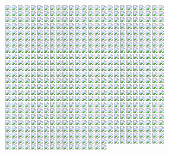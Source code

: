 <img src='./Picture-Directory/pm2Lozd.jpg'>
<img src='./Picture-Directory/31 - yOXR9Sc.jpg'>
<img src='./Picture-Directory/CraP2lB.jpg'>
<img src='./Picture-Directory/jb-casacop-hunt-them-down-post.jpg'>
<img src='./Picture-Directory/06 - y3x5ATp.png'>
<img src='./Picture-Directory/40 - oPEgWCc.jpg'>
<img src='./Picture-Directory/tumblr_o6fhhzpEuR1s8vxpyo1_1280.jpg'>
<img src='./Picture-Directory/57 - t7gC1bh.jpg'>
<img src='./Picture-Directory/37 - hvHtMdL.jpg'>
<img src='./Picture-Directory/13640755_10153675750452452_3879939042306576891_o.jpg'>
<img src='./Picture-Directory/the_silverfox_and_the_sexy_beast_by_blazbaros-damnczv.png'>
<img src='./Picture-Directory/23 - U4U1AbT.jpg'>
<img src='./Picture-Directory/tomasz-jedruszek-jedi.jpg'>
<img src='./Picture-Directory/darth_vader___speeder_bike_attack_by_rhymesyndicate-d4jcxe7.jpg'>
<img src='./Picture-Directory/maul_wip_by_uncannyknack-d9xrjkz.jpg'>
<img src='./Picture-Directory/43 - EXqhKGT.jpg'>
<img src='./Picture-Directory/fan-gao-11046-1-21d3842216ec749f60c9f77153b65089-fgao1.jpg'>
<img src='./Picture-Directory/lady_jedi__rey_by_fouetfou-d9v8qsy.png'>
<img src='./Picture-Directory/r6vJKzI.jpg'>
<img src='./Picture-Directory/niGLiYn.jpg'>
<img src='./Picture-Directory/dylan-kowalski-starwarsbattle1080web.jpg'>
<img src='./Picture-Directory/eBrkcX5.jpg'>
<img src='./Picture-Directory/michael-nozinich-untitled-artwork-2.jpg'>
<img src='./Picture-Directory/clinton-felker-msff-giveaway-dj-c-felker-24x14-copy.jpg'>
<img src='./Picture-Directory/17932001_135854803619403_5457363421152411648_n.jpg'>
<img src='./Picture-Directory/rey_by_nikitalaneev-da494jg.jpg'>
<img src='./Picture-Directory/73 - I36rrfr.jpg'>
<img src='./Picture-Directory/7p9igMc.jpg'>
<img src='./Picture-Directory/rita-ramirez-pulido-rey-y-bb8-260.jpg'>
<img src='./Picture-Directory/shane-molina-4k-stormtrooper-printoff.jpg'>
<img src='./Picture-Directory/ameen-naksewee-ilm01.jpg'>
<img src='./Picture-Directory/41 - mFvGh0O.png'>
<img src='./Picture-Directory/nihat-gokcen-anakin.jpg'>
<img src='./Picture-Directory/jarreau-wimberly-swc30-13815-forcefocus-jarreauwimberly-revis.jpg'>
<img src='./Picture-Directory/07 - wdIlgiT.jpg'>
<img src='./Picture-Directory/yagadc1t4qnx.jpg'>
<img src='./Picture-Directory/PTZHdoq.jpg'>
<img src='./Picture-Directory/christian-waggoner-2016-05-14-20-27-52.jpg'>
<img src='./Picture-Directory/saby-menyhei-drtulp-final-8bit-v001.jpg'>
<img src='./Picture-Directory/RzSQPS6.jpg'>
<img src='./Picture-Directory/63 - EVm47Hz.jpg'>
<img src='./Picture-Directory/tumblr_o0se10xPRh1u4lxsro2_1280.jpg'>
<img src='./Picture-Directory/22 - LGIdNZq.jpg'>
<img src='./Picture-Directory/stjWRNh.jpg'>
<img src='./Picture-Directory/zaojidk0649y.png'>
<img src='./Picture-Directory/4 - A New Hope.jpg'>
<img src='./Picture-Directory/56 - XGDPZCa.jpg'>
<img src='./Picture-Directory/14 - k8kRTdE.jpg'>
<img src='./Picture-Directory/62 - XZh3SUC.jpg'>
<img src='./Picture-Directory/carmen-cornet-gri.jpg'>
<img src='./Picture-Directory/guillem-h-pongiluppi-guillemhp-darth-maul-rebels.jpg'>
<img src='./Picture-Directory/10 - 6fKpkXB.jpg'>
<img src='./Picture-Directory/71 - YSEi38m.jpg'>
<img src='./Picture-Directory/cda20e449b0f3fd63035d1ee35a2b4cb-d9tff62.jpg'>
<img src='./Picture-Directory/04 - gNLvKfg.jpg'>
<img src='./Picture-Directory/piper-thibodeau-dp1106-s.jpg'>
<img src='./Picture-Directory/the_force_awakens_by_cylonka-d9lfomf.jpg'>
<img src='./Picture-Directory/05 - 4uqCBu9.jpg'>
<img src='./Picture-Directory/74 - pfNBa6m.jpg'>
<img src='./Picture-Directory/E640QvVvEpsztxacCzAvaQakwcitnpral4Kqkkfg2jc.jpg'>
<img src='./Picture-Directory/timur-dairbayev-starwars.jpg'>
<img src='./Picture-Directory/32 - 3rEyp81.jpg'>
<img src='./Picture-Directory/xCB47F0.jpg'>
<img src='./Picture-Directory/03 - cWinFdO.jpg'>
<img src='./Picture-Directory/captain_rex_by_robert_shane-d879q6l (1).jpg'>
<img src='./Picture-Directory/ce29c37a2cf8f54c483e352c5996014f.jpg'>
<img src='./Picture-Directory/03 - sFnCpS1.jpg'>
<img src='./Picture-Directory/han_solo_by_giddygriffin-d8heojx.jpg'>
<img src='./Picture-Directory/cristi-balanescu-cristib-nexusofpower.jpg'>
<img src='./Picture-Directory/rey___ep_viii_concept_by_hidrico-d9w14zu.jpg'>
<img src='./Picture-Directory/marc-cousin-starwarsfinal02.jpg'>
<img src='./Picture-Directory/52 - 4P53bug.jpg'>
<img src='./Picture-Directory/55 - duBEalK.jpg'>
<img src='./Picture-Directory/APACpr7.png'>
<img src='./Picture-Directory/-rey-s.jpg'>
<img src='./Picture-Directory/dia_noga_by_devburmak-d6sgmnf.jpg'>
<img src='./Picture-Directory/LjJeHqE.jpg'>
<img src='./Picture-Directory/0gmvru16v0jx.jpg'>
<img src='./Picture-Directory/a022wjyunbhy.jpg'>
<img src='./Picture-Directory/shane-molina-tank-trooper-final.jpg'>
<img src='./Picture-Directory/vader_by_f1x_2-d8xkf8h.jpg'>
<img src='./Picture-Directory/1l3jw2q9mdjx.jpg'>
<img src='./Picture-Directory/49 - h4kJlT2.jpg'>
<img src='./Picture-Directory/70 - MfaHUiO.jpg'>
<img src='./Picture-Directory/70e43775e50767efe220b50bbe5de195-d3jmfsu.jpg'>
<img src='./Picture-Directory/1VswHjg.jpg'>
<img src='./Picture-Directory/gus-mendonca-gm-firstorder-tieinterceptors.jpg'>
<img src='./Picture-Directory/trfBC7u.png'>
<img src='./Picture-Directory/35 - qb6jXXm.jpg'>
<img src='./Picture-Directory/10 - 6nOEYTR.jpg'>
<img src='./Picture-Directory/alfonso-pardo-martinez-sw-portrait01-low.jpg'>
<img src='./Picture-Directory/09 - P31lorx.jpg'>
<img src='./Picture-Directory/W3UUxvY.jpg'>
<img src='./Picture-Directory/3 - Revenge of the Sith.jpg'>
<img src='./Picture-Directory/12 - K7XIsri.jpg'>
<img src='./Picture-Directory/20c1a443003565.57e02675801a7.jpg'>
<img src='./Picture-Directory/purge__by_robbiemcsweeney-d9kjq5i.jpg'>
<img src='./Picture-Directory/vader_by_rahzzah-d7x9dqf.jpg'>
<img src='./Picture-Directory/18 - P7ULTkU.jpg'>
<img src='./Picture-Directory/uj4cYgegBLe2v-FiSAA6T1d6vRQ-QejnIdRSIFTSmKI.jpg'>
<img src='./Picture-Directory/tumblr_o0j538f3pK1txuyy1o1_r1_1280.png'>
<img src='./Picture-Directory/guillem-h-pongiluppi-guillemhp-theride-6.jpg'>
<img src='./Picture-Directory/e8568033427317.56aa8c6585175.png'>
<img src='./Picture-Directory/mjhbrXu.jpg'>
<img src='./Picture-Directory/clone_wars_by_papayoufr-d49mq85.jpg'>
<img src='./Picture-Directory/5Z84DKN.jpg'>
<img src='./Picture-Directory/27 - IOUqD50.jpg'>
<img src='./Picture-Directory/18298301_1684870695151733_765555603861929984_n.jpg'>
<img src='./Picture-Directory/cristi-balanescu-cristib-ravnaraan.jpg'>
<img src='./Picture-Directory/max-hugo-star-wars-fanart-lost-duel-1-final.jpg'>
<img src='./Picture-Directory/38 - oy3akqm.jpg'>
<img src='./Picture-Directory/18443130_1893340190924619_690770142950326272_n.jpg'>
<img src='./Picture-Directory/90xYTfi.jpg'>
<img src='./Picture-Directory/anakin_skywalker_by_elforim-d5i9nhb.jpg'>
<img src='./Picture-Directory/o8nv27o89nsy.jpg'>
<img src='./Picture-Directory/tizianobaracchi_i_am_a_jedi_1200_by_thaldir-da3u7pc.jpg'>
<img src='./Picture-Directory/18299007_1410178172408303_7664992713128804352_n.jpg'>
<img src='./Picture-Directory/66 - ys8WAjI.jpg'>
<img src='./Picture-Directory/13 - XqmV1MJ.jpg'>
<img src='./Picture-Directory/OWsVMub.jpg'>
<img src='./Picture-Directory/tumblr_ooz2gxPUj31qkya43o1_1280.jpg'>
<img src='./Picture-Directory/47 - gv8Rahg.jpg'>
<img src='./Picture-Directory/no_country_for_old_men_by_ornicar-d4mr6uj.jpg'>
<img src='./Picture-Directory/michael-matsumoto-awakened-set-final-watermark-02.jpg'>
<img src='./Picture-Directory/18 - 7HVSQuN.jpg'>
<img src='./Picture-Directory/dmitriy-kuzin-ilm-art-done2560.jpg'>
<img src='./Picture-Directory/X0DFbDH.jpg'>
<img src='./Picture-Directory/34 - 1xe1da8.jpg'>
<img src='./Picture-Directory/mateusz-lenart-searching-for-luke-mateusz-lenart.jpg'>
<img src='./Picture-Directory/OKTbETv.jpg'>
<img src='./Picture-Directory/T6UAZBV-P1RzTwMGaDmDpknlOtZaSPcoGHcpHoRMM3Q.jpg'>
<img src='./Picture-Directory/joakim-ericsson-yodapicsmall.jpg'>
<img src='./Picture-Directory/gop-gap-sketch198.jpg'>
<img src='./Picture-Directory/21 - iMxtvf3.jpg'>
<img src='./Picture-Directory/mz1HITu.jpg'>
<img src='./Picture-Directory/27 - V9frQxh.jpg'>
<img src='./Picture-Directory/31 - F7LzS1K.jpg'>
<img src='./Picture-Directory/oleg-ulianytskyi-template-1920x1080-final-2.jpg'>
<img src='./Picture-Directory/60 - fg6gTbM.jpg'>
<img src='./Picture-Directory/30 - TTGIcoM.jpg'>
<img src='./Picture-Directory/tumblr_ooiw82vNSQ1sqp37vo2_1280.jpg'>
<img src='./Picture-Directory/39 - ile8r3h.jpg'>
<img src='./Picture-Directory/jrjurf1pv02y.jpg'>
<img src='./Picture-Directory/07 - UtEQQdy.jpg'>
<img src='./Picture-Directory/cecilia-g-f-darthrevan.jpg'>
<img src='./Picture-Directory/daniel-garcia-sw.jpg'>
<img src='./Picture-Directory/46 - 0yZzPsB.jpg'>
<img src='./Picture-Directory/mark-brooks-vaderdown3cover.jpg'>
<img src='./Picture-Directory/luca-merli-sands-of-jakku.jpg'>
<img src='./Picture-Directory/the_inquisitor_by_darthtemoc-d81hefq.jpg'>
<img src='./Picture-Directory/99_by_dzikawa-d9ko812.jpg'>
<img src='./Picture-Directory/ronnie-jensen-30-years-after.jpg'>
<img src='./Picture-Directory/52 - KKO9v6Z.jpg'>
<img src='./Picture-Directory/martyna-maksimiuk-04-scena-1-r2-d2-pedzi-z-kwiatami.jpg'>
<img src='./Picture-Directory/tumblr_ondz3eve8g1qghj9to1_1280.jpg'>
<img src='./Picture-Directory/conor-burke-conorburke-sithlady.jpg'>
<img src='./Picture-Directory/max-hugo-maul.jpg'>
<img src='./Picture-Directory/01 - MmbqRrT.jpg'>
<img src='./Picture-Directory/WQixz51.png'>
<img src='./Picture-Directory/72 - 6ueeHFC.jpg'>
<img src='./Picture-Directory/01 - M6I1Q95.jpg'>
<img src='./Picture-Directory/benjamin-carre-knight-errant-02-cover-hd.jpg'>
<img src='./Picture-Directory/51 - LZI0bUC.jpg'>
<img src='./Picture-Directory/65 - S2s3FaV.jpg'>
<img src='./Picture-Directory/41 - DvUSbYd.jpg'>
<img src='./Picture-Directory/stormtrooper_brooke_by_mleth-dajzv98.png'>
<img src='./Picture-Directory/32 - RsoqZar.jpg'>
<img src='./Picture-Directory/13 - GdwwIo2.jpg'>
<img src='./Picture-Directory/Eh1D-2uGpEQMTJDJMpKirC1e-kAm4oFyQDtSXYMD0yI.png'>
<img src='./Picture-Directory/57 - i7ij3KF.jpg'>
<img src='./Picture-Directory/40 - WCSxRjx.jpg'>
<img src='./Picture-Directory/renderfin_by_adamkop-dahncrp.jpg'>
<img src='./Picture-Directory/fPB5lkc.jpg'>
<img src='./Picture-Directory/star+wars+through+the+wreckage.jpg'>
<img src='./Picture-Directory/aaron-mcbride-20822-10206281666186722-6443139003106845627-n.jpg'>
<img src='./Picture-Directory/tumblr_o2m8qguLDQ1u4bf6po1_1280.jpg'>
<img src='./Picture-Directory/36 - wIoxxL7.jpg'>
<img src='./Picture-Directory/ksenia-zelentsova-web.jpg'>
<img src='./Picture-Directory/3lWd6Xt.jpg'>
<img src='./Picture-Directory/kylo_ren_by_torynji-da1qg19.jpg'>
<img src='./Picture-Directory/hakuna001_by_pixelkitties-d9z01iz.png'>
<img src='./Picture-Directory/63 - QY0KqS6.png'>
<img src='./Picture-Directory/08 - MRSwNfi.jpg'>
<img src='./Picture-Directory/25 - pH9Q41q.jpg'>
<img src='./Picture-Directory/35 - jrLalQL.jpg'>
<img src='./Picture-Directory/joey-zhang-every-victory-has-its-price.jpg'>
<img src='./Picture-Directory/dXTuF30.jpg'>
<img src='./Picture-Directory/maul_by_templado-dau6prv.jpg'>
<img src='./Picture-Directory/christian-piccolo-solo-final-post-notext.jpg'>
<img src='./Picture-Directory/joshua-viers-welcomeceremony.jpg'>
<img src='./Picture-Directory/h8qbeosi1s7y.jpg'>
<img src='./Picture-Directory/JuOpsei.jpg'>
<img src='./Picture-Directory/jb-casacop-gsi0n-11779-darthvader-jbcasacop-post.jpg'>
<img src='./Picture-Directory/07 - NRJgAIo.jpg'>
<img src='./Picture-Directory/46 - vO9mF5S.jpg'>
<img src='./Picture-Directory/51 - 1Jv8JNV.jpg'>
<img src='./Picture-Directory/22 - tCj8uhf.jpg'>
<img src='./Picture-Directory/R3IEC36.jpg'>
<img src='./Picture-Directory/2McHDAo.jpg'>
<img src='./Picture-Directory/39 - EeSHQTE.jpg'>
<img src='./Picture-Directory/04 - m2syxyy.jpg'>
<img src='./Picture-Directory/13 - NuM1CVA.jpg'>
<img src='./Picture-Directory/21 - vqpeClQ.jpg'>
<img src='./Picture-Directory/NSaXUS6.png'>
<img src='./Picture-Directory/robin-har-jyn.jpg'>
<img src='./Picture-Directory/33 - yiYtEm3.jpg'>
<img src='./Picture-Directory/32 - 84y8hda.jpg'>
<img src='./Picture-Directory/episode_viii_luke_by_800poundproductions-da1gt94.jpg'>
<img src='./Picture-Directory/fan-gao-11046-2-fe4c496730ba9efe08a8137bbbbcd49c-fgao1.jpg'>
<img src='./Picture-Directory/fares-maese-swx01-1318-obsidian-squadron-pilot-464-jorgemaese.jpg'>
<img src='./Picture-Directory/star_wars_by_muratgul-d9ktp9n.jpg'>
<img src='./Picture-Directory/darth_vader_by_timrees-db9je5o.png'>
<img src='./Picture-Directory/rey_by_wojtekfus-da1dsh6.png'>
<img src='./Picture-Directory/power_of_the_darkside_by_andyfairhurst-db40y77.jpg'>
<img src='./Picture-Directory/benjamin-carre-ob1bhd.jpg'>
<img src='./Picture-Directory/jeff-wood-2016-06-01-8-32-18.jpg'>
<img src='./Picture-Directory/61 - xcXQuB0.jpg'>
<img src='./Picture-Directory/tumblr_oejbyiuB5X1tky0mao1_1280.png'>
<img src='./Picture-Directory/joshua-bowles-the-moment-1.jpg'>
<img src='./Picture-Directory/a40af1bbdb666e2691570bcef1451029.jpg'>
<img src='./Picture-Directory/13 - 00ETUwD.jpg'>
<img src='./Picture-Directory/2 - Attack of the Clones.jpg'>
<img src='./Picture-Directory/yyVif7pKJQ4ZIucBVIgfOI8SNXTT6ggt2GL8TvEuIaM.jpg'>
<img src='./Picture-Directory/62 - p2p8vkW.jpg'>
<img src='./Picture-Directory/wbeaavged7jx.jpg'>
<img src='./Picture-Directory/63 - sg09hzg.jpg'>
<img src='./Picture-Directory/ilm_art_department_challenge__the_job___stampede_by_mattrhodesart-dah3o58.jpg'>
<img src='./Picture-Directory/14 - MqGwl19.jpg'>
<img src='./Picture-Directory/StarWars Stitch.jpg'>
<img src='./Picture-Directory/darren-tan-battle-of-kashyyyk-da.jpg'>
<img src='./Picture-Directory/42 - s7VVQdI.jpg'>
<img src='./Picture-Directory/53 - MOwYpDe.jpg'>
<img src='./Picture-Directory/5731-0-1c7acd8b31c761383c5c566ff5113464-artbywucropped.jpg'>
<img src='./Picture-Directory/54 - tAexzUd.jpg'>
<img src='./Picture-Directory/pablo-carpio-slave2.jpg'>
<img src='./Picture-Directory/alwyn-talbot-unfinished-busines.jpg'>
<img src='./Picture-Directory/69 - TScStjh.jpg'>
<img src='./Picture-Directory/08 - C0EVsYp.jpg'>
<img src='./Picture-Directory/07 - FYvOt6J.jpg'>
<img src='./Picture-Directory/36 - JoDQ1Nb.jpg'>
<img src='./Picture-Directory/10 - rN3KVr7.jpg'>
<img src='./Picture-Directory/65 - xwing.jpg'>
<img src='./Picture-Directory/5ZwPh1g.jpg'>
<img src='./Picture-Directory/matt-synowicz-tumblr-o0nipmlf9q1qfbur3o1-1280.jpg'>
<img src='./Picture-Directory/68 - k70Dlp4.jpg'>
<img src='./Picture-Directory/04 - vKIn6Y3.jpg'>
<img src='./Picture-Directory/f1cgytrnqdox.jpg'>
<img src='./Picture-Directory/training_day_by_ornicar.jpg'>
<img src='./Picture-Directory/0ikrx75aznux.jpg'>
<img src='./Picture-Directory/rodrigo-galdino-1.jpg'>
<img src='./Picture-Directory/f5kyqaidh6yx.jpg'>
<img src='./Picture-Directory/08 - FmlM7Fj.jpg'>
<img src='./Picture-Directory/sergey-grechanyuk-final-002.jpg'>
<img src='./Picture-Directory/49 - 4XhD2kv.jpg'>
<img src='./Picture-Directory/23 - FDuhex0.jpg'>
<img src='./Picture-Directory/29 - UVdF8nt.jpg'>
<img src='./Picture-Directory/11 - IPvlegE.jpg'>
<img src='./Picture-Directory/josh-robinson-maythe4thbwithyou.jpg'>
<img src='./Picture-Directory/renegade_by_raikoh_illust-dakq778.jpg'>
<img src='./Picture-Directory/49 - XjLs9Ec.jpg'>
<img src='./Picture-Directory/claire-hummel-mos-eisley-morning-by-shoomlah-d9k61gm.jpg'>
<img src='./Picture-Directory/nagy-norbert-millennium-falcon.jpg'>
<img src='./Picture-Directory/darth_maul_by_tabechan-d9z878f.jpg'>
<img src='./Picture-Directory/17 - VEbsVce.jpg'>
<img src='./Picture-Directory/k788gbc41k9y.jpg'>
<img src='./Picture-Directory/01clabzuocpx.jpg'>
<img src='./Picture-Directory/uIv99UK.jpg'>
<img src='./Picture-Directory/3ed4uVlQk7OuRbY1hWOHsrWGHVYujDGOOX00PhkAGhk.jpg'>
<img src='./Picture-Directory/42 - iKOwzFi.jpg'>
<img src='./Picture-Directory/57 - 86LzSgt.jpg'>
<img src='./Picture-Directory/YQU6QXZnK0yvnsDSCd72j-4hMvoZrEUtM2fewoxz2RY.jpg'>
<img src='./Picture-Directory/1seHTdr.jpg'>
<img src='./Picture-Directory/tumblr_of60nzQm3g1tle5axo1_540.jpg'>
<img src='./Picture-Directory/01 - O8876hB.jpg'>
<img src='./Picture-Directory/74 - Y669oN0.jpg'>
<img src='./Picture-Directory/44 - mIXRwa8.jpg'>
<img src='./Picture-Directory/06 - WfZV0QW.jpg'>
<img src='./Picture-Directory/59 - idPWYku.jpg'>
<img src='./Picture-Directory/adam-roush-sw-snips-4-w.jpg'>
<img src='./Picture-Directory/15 - UTcsNQO.jpg'>
<img src='./Picture-Directory/ancient_order_by_adamburn-d9ku80b.jpg'>
<img src='./Picture-Directory/star_wars_pulp__pt_5__princess_and_the_scoundrel_by_tbone310-d68jbay.jpg'>
<img src='./Picture-Directory/podHubt.jpg'>
<img src='./Picture-Directory/matt-lau-space-like-star-wars-black-like-maul.jpg'>
<img src='./Picture-Directory/01 - OuSizUw.jpg'>
<img src='./Picture-Directory/mwo4aoq.jpg'>
<img src='./Picture-Directory/30 - Xui6IK9.jpg'>
<img src='./Picture-Directory/8qdm4nxvlyyy.jpg'>
<img src='./Picture-Directory/11 - LkLgpha.jpg'>
<img src='./Picture-Directory/Star-Wars-Battlefront-Twilight-Company-Wallpaper-1366x768.jpg'>
<img src='./Picture-Directory/j-c-park-sw01.jpg'>
<img src='./Picture-Directory/Ch8qdxRW0AA0K4v.jpg'>
<img src='./Picture-Directory/fabiano-godoi-dart-vader-proj-jedi.jpg'>
<img src='./Picture-Directory/48 - 2L9Klwe.jpg'>
<img src='./Picture-Directory/29 - fmq9bBJ.jpg'>
<img src='./Picture-Directory/star_wars_collab___grievous_by_wynahiros.jpg'>
<img src='./Picture-Directory/luIaRDm.jpg'>
<img src='./Picture-Directory/42 - IdQJQlV.jpg'>
<img src='./Picture-Directory/tumblr_oiv5c6i6nl1rc1618o1_500.png'>
<img src='./Picture-Directory/bounty_hunters___boba_fett_by_jacobtwitchellart-db25b59.jpg'>
<img src='./Picture-Directory/darth_vader_by_neilmcclements-d5iueb2.jpg'>
<img src='./Picture-Directory/19 - FdBvduy.jpg'>
<img src='./Picture-Directory/37 - sx2602i.jpg'>
<img src='./Picture-Directory/12 - dyFjAeV.jpg'>
<img src='./Picture-Directory/dmitriy-bessonov-sw-frame-02-fin.jpg'>
<img src='./Picture-Directory/jose-l-serrano-silva-leaving-tatooine.jpg'>
<img src='./Picture-Directory/final_installation_prv_da_by_julian_faylona-dag3rrj.jpg'>
<img src='./Picture-Directory/tumblr_nfe9iwuDBq1rvs9h9o1_1280.jpg'>
<img src='./Picture-Directory/sw_fan_art_by_danai_k-d66g7p4.jpg'>
<img src='./Picture-Directory/tomasz-jedruszek-swartstation.jpg'>
<img src='./Picture-Directory/45 - 1oVCMSB.jpg'>
<img src='./Picture-Directory/55 - bWozweg.jpg'>
<img src='./Picture-Directory/14459794_10155201579714692_1876223530_n.jpg'>
<img src='./Picture-Directory/15 - GmN0Cq4.jpg'>
<img src='./Picture-Directory/75 - Sn0hJWR.jpg'>
<img src='./Picture-Directory/simon-liechti-boba-fett-01-small.jpg'>
<img src='./Picture-Directory/peter-toufidis-xwings-scene-1-newlayout-woldxwings-v26a-bundled3-0011-v06a.jpg'>
<img src='./Picture-Directory/D5friaT.jpg'>
<img src='./Picture-Directory/marek-madej-crash-final.jpg'>
<img src='./Picture-Directory/tumblr_o0e99rkVKC1rbpsu3o1_1280.jpg'>
<img src='./Picture-Directory/gonzalo-flores-kor.jpg'>
<img src='./Picture-Directory/14 - fbXU43D.jpg'>
<img src='./Picture-Directory/kylo_ren_by_blazbaros-da7685k.png'>
<img src='./Picture-Directory/vincent-tanguay-saintgenesis-darth-rey.jpg'>
<img src='./Picture-Directory/starwars___what_will_we_have_for_dinner_by_rogierb-d9yvloz.jpg'>
<img src='./Picture-Directory/jason-campbell-jckeyframe1.jpg'>
<img src='./Picture-Directory/71 - kSwUqMu.jpg'>
<img src='./Picture-Directory/edouard-groult-imperial-troops-90.jpg'>
<img src='./Picture-Directory/HF4JYbI.jpg'>
<img src='./Picture-Directory/james-bousema-chrome-trooper.jpg'>
<img src='./Picture-Directory/27 - p2oiSom.jpg'>
<img src='./Picture-Directory/25 - tUQ4xPX.jpg'>
<img src='./Picture-Directory/aaron-mcbride-13718757-10210038490184974-7859078526110970151-n.jpg'>
<img src='./Picture-Directory/vadersplat_by_deviantapplestudios-d9550f8.jpg'>
<img src='./Picture-Directory/1 - The Phantom Menace.jpg'>
<img src='./Picture-Directory/41 - MpGk6wz.jpg'>
<img src='./Picture-Directory/JvpRokk.jpg'>
<img src='./Picture-Directory/ross-tran-rey-web-final.jpg'>
<img src='./Picture-Directory/DBvzBtd.jpg'>
<img src='./Picture-Directory/alvaro-jimenez-kylo-ren-forest-color-finalw (1).jpg'>
<img src='./Picture-Directory/08 - YR1TeT4.jpg'>
<img src='./Picture-Directory/14 - VyZJPE8.jpg'>
<img src='./Picture-Directory/5oRBfzn.jpg'>
<img src='./Picture-Directory/dylan-kowalski-vadorredemptionfinal.jpg'>
<img src='./Picture-Directory/ht4uz1rpkaky.jpg'>
<img src='./Picture-Directory/19 - UhlFYSE.jpg'>
<img src='./Picture-Directory/ig2nazyt4ity.jpg'>
<img src='./Picture-Directory/36 - 82HbYlp.jpg'>
<img src='./Picture-Directory/43 - 7QSAagN.jpg'>
<img src='./Picture-Directory/ZBoRzU15gtEMoS44QW-mNtg5Kdp43frBuJKwCauoXrE.jpg'>
<img src='./Picture-Directory/16 - wx6hNBR.jpg'>
<img src='./Picture-Directory/48 - eOVQrAn.jpg'>
<img src='./Picture-Directory/lonely_luke_by_jfivemedia-da3o7wz.jpg'>
<img src='./Picture-Directory/mist-xg-vds.jpg'>
<img src='./Picture-Directory/tumblr_on7ckl0lcw1tqp6oco1_1280.jpg'>
<img src='./Picture-Directory/16 - OoTEqcB.jpg'>
<img src='./Picture-Directory/62 - UEtTF31.jpg'>
<img src='./Picture-Directory/67 - fatjdtc.jpg'>
<img src='./Picture-Directory/lucas-leger-dv.jpg'>
<img src='./Picture-Directory/darth_maul_by_neilmcclements-d66fma6.jpg'>
<img src='./Picture-Directory/18580972_168586533673392_5364136740766351360_n.jpg'>
<img src='./Picture-Directory/pCrsRmm.jpg'>
<img src='./Picture-Directory/24 - tcD9kwI.jpg'>
<img src='./Picture-Directory/58 - ICVMVrl.jpg'>
<img src='./Picture-Directory/fabio-sanches-ben-v5.jpg'>
<img src='./Picture-Directory/garret-aj-kyber-canyon.jpg'>
<img src='./Picture-Directory/29 - qPvfQ3a.jpg'>
<img src='./Picture-Directory/54 - pcMYz0L.jpg'>
<img src='./Picture-Directory/xp6zmydy6oqx.jpg'>
<img src='./Picture-Directory/39 - JDJMMM2.jpg'>
<img src='./Picture-Directory/51 - jZyHKRg.jpg'>
<img src='./Picture-Directory/prince-mahlangu-assault-on-hoth-4.jpg'>
<img src='./Picture-Directory/WLbLlvm.jpg'>
<img src='./Picture-Directory/csF5E0R.jpg'>
<img src='./Picture-Directory/73 - 8QeKdsq.jpg'>
<img src='./Picture-Directory/37 - ptszR3D.jpg'>
<img src='./Picture-Directory/we_re_not_done_yet__by_jodeee-d9rp5v9.png'>
<img src='./Picture-Directory/60lReVoEwWS2bNl5aba4cOwjutRXLlWABD32DIEvb6c.jpg'>
<img src='./Picture-Directory/40 - 3SqwU9H.jpg'>
<img src='./Picture-Directory/30 - 2R9xUd0.jpg'>
<img src='./Picture-Directory/ba5ccf137d371a98328ee68f23828223-dajnnjn.png'>
<img src='./Picture-Directory/vtmb1aF.jpg'>
<img src='./Picture-Directory/06 - PEwsHFr.jpg'>
<img src='./Picture-Directory/ixn9b7sk1z7y.jpg'>
<img src='./Picture-Directory/rlaeq8a2f6ay.jpg'>
<img src='./Picture-Directory/61 - mddYFHW.jpg'>
<img src='./Picture-Directory/charlotte-lebreton-leia.jpg'>
<img src='./Picture-Directory/19 - OIftxOQ.jpg'>
<img src='./Picture-Directory/44 - fhzHbf0.jpg'>
<img src='./Picture-Directory/onder-kilavuz-at-sts.jpg'>
<img src='./Picture-Directory/dejan-mijatovic-star-wars-ilm-challenge-02-step11.jpg'>
<img src='./Picture-Directory/brian-matyas-imperial-hangar.jpg'>
<img src='./Picture-Directory/crystal-sully-revengebycrystalsully.jpg'>
<img src='./Picture-Directory/ilm_art_department_challenge__the_job___twelve__by_mattrhodesart-dah3ova.jpg'>
<img src='./Picture-Directory/tumblr_n2qjzvJmQi1qer2oto1_1280.jpg'>
<img src='./Picture-Directory/sam-denmark-maullr.jpg'>
<img src='./Picture-Directory/yoNYQHkXOITDXRepEpW_r-Q2fr8UtNemTdexbYDb-NY.jpg'>
<img src='./Picture-Directory/48 - iO5U6gm.jpg'>
<img src='./Picture-Directory/guillem-h-pongiluppi-501-st-legion-vader-s-fist-vs-space-cockroaches-7-guillemhp.jpg'>
<img src='./Picture-Directory/05 - n0Xm4lg.jpg'>
<img src='./Picture-Directory/09 - 0qLxdbp.jpg'>
<img src='./Picture-Directory/26 - v3cZNQf.jpg'>
<img src='./Picture-Directory/34 - hMNFdik.jpg'>
<img src='./Picture-Directory/andy-fransen-sw-sd-j.jpg'>
<img src='./Picture-Directory/22 - lzDIgxy.jpg'>
<img src='./Picture-Directory/14454678_10155201579684692_689319540_n.jpg'>
<img src='./Picture-Directory/star_wars___the_wizard_and_the_demon_by_andrewkwan-d8q4ww5.jpg'>
<img src='./Picture-Directory/denni-andria-bobafett-vs-predator.jpg'>
<img src='./Picture-Directory/02 - dqfOSJD.jpg'>
<img src='./Picture-Directory/11 - ACCMVG6.jpg'>
<img src='./Picture-Directory/66 - 1HknqmB.jpg'>
<img src='./Picture-Directory/alexander-pohl-11221-13-4a8a768b874b85d19f52fe07d12eabac-thelema.jpg'>
<img src='./Picture-Directory/th5xqumklhry.jpg'>
<img src='./Picture-Directory/vlINW4Z.jpg'>
<img src='./Picture-Directory/02 - G4xUAWx.jpg'>
<img src='./Picture-Directory/38 - n0t9NJ5.jpg'>
<img src='./Picture-Directory/59 - k0nNLPJ.jpg'>
<img src='./Picture-Directory/49 - R6O6LNV.jpg'>
<img src='./Picture-Directory/28 - 2IGKEnH.png'>
<img src='./Picture-Directory/54yzxdg4ow7y.jpg'>
<img src='./Picture-Directory/leonid-kolyagin-xwings-low.jpg'>
<img src='./Picture-Directory/00001509.png'>
<img src='./Picture-Directory/george-damiani-cam-plano-geral-full.jpg'>
<img src='./Picture-Directory/rey_by_livioramondelli-da7ajtp.jpg'>
<img src='./Picture-Directory/m3qz4Zg.jpg'>
<img src='./Picture-Directory/__yoda_my_name_is___by_lehuss-da2ednq.jpg'>
<img src='./Picture-Directory/renato-scicchitano-screen-final.jpg'>
<img src='./Picture-Directory/KVn9Pn1.jpg'>
<img src='./Picture-Directory/04 - DEPvTPZ.jpg'>
<img src='./Picture-Directory/60 - 7BHZhlA.jpg'>
<img src='./Picture-Directory/39 - Wy8sX8L.jpg'>
<img src='./Picture-Directory/-image.jpg'>
<img src='./Picture-Directory/33 - ukIboMx.jpg'>
<img src='./Picture-Directory/38 - KeT5KrI.jpg'>
<img src='./Picture-Directory/12 - iUGFHJr.jpg'>
<img src='./Picture-Directory/52 - 8smPbXw.jpg'>
<img src='./Picture-Directory/50 - Ve3WYUj.jpg'>
<img src='./Picture-Directory/66 - TIE Fighter.jpg'>
<img src='./Picture-Directory/24 - ut90LX5.jpg'>
<img src='./Picture-Directory/31 - wuasgk5.jpg'>
<img src='./Picture-Directory/ahsoka_tano_by_livioramondelli-d9zj7la.jpg'>
<img src='./Picture-Directory/46 - Zimt2pf.jpg'>
<img src='./Picture-Directory/15 - M9BmBeh.jpg'>
<img src='./Picture-Directory/59 - 4ESbWh4.jpg'>
<img src='./Picture-Directory/T0Jl1dN.jpg'>
<img src='./Picture-Directory/18011718_206436746518752_2333567504145711104_n.jpg'>
<img src='./Picture-Directory/19 - mQyOhp5.jpg'>
<img src='./Picture-Directory/jljCj35.jpg'>
<img src='./Picture-Directory/phelan-a-davion-against-all-odds-by-nathanelhanan-db862fj.jpg'>
<img src='./Picture-Directory/XwYNtTb.jpg'>
<img src='./Picture-Directory/shane-molina-k-2s0.jpg'>
<img src='./Picture-Directory/guarding_the_wing__star_wars_by_madboni-d7vq83n.jpg'>
<img src='./Picture-Directory/26 - rtQB4zT.jpg'>
<img src='./Picture-Directory/53 - vlozy0c.jpg'>
<img src='./Picture-Directory/17 - 1iTMzyJ.jpg'>
<img src='./Picture-Directory/64 - g0fiWNK.jpg'>
<img src='./Picture-Directory/pixel-jeff-captain-phasma.jpg'>
<img src='./Picture-Directory/02 - CQG5FKx.jpg'>
<img src='./Picture-Directory/46 - GAhrYBi.jpg'>
<img src='./Picture-Directory/28 - EzmJdkK.jpg'>
<img src='./Picture-Directory/72 - XgLHPfg.jpg'>
<img src='./Picture-Directory/07dgukrwfmry.jpg'>
<img src='./Picture-Directory/juan-martin-wallpaper.jpg'>
<img src='./Picture-Directory/tumblr_nkib9zQIAG1u4lxsro1_1280.jpg'>
<img src='./Picture-Directory/52 - 7baA4eW.jpg'>
<img src='./Picture-Directory/36 - M4exYUR.jpg'>
<img src='./Picture-Directory/16 - e8I351w.jpg'>
<img src='./Picture-Directory/gvqjtcV.jpg'>
<img src='./Picture-Directory/43 - hQpcaFU.jpg'>
<img src='./Picture-Directory/warrior_by_oldrepublicart-da6hspl.jpg'>
<img src='./Picture-Directory/53 - uk4GMmi.jpg'>
<img src='./Picture-Directory/18 - UvGUfOr.jpg'>
<img src='./Picture-Directory/ZvJtfPM5bToZeQb0lKHhKeHhxjdFwR5vWYXQ7uJ5TlM.jpg'>
<img src='./Picture-Directory/96w90462qvqx.jpg'>
<img src='./Picture-Directory/swuEKty.png'>
<img src='./Picture-Directory/juan-de-la-cruz-dark-rey-4.jpg'>
<img src='./Picture-Directory/star_wars___the_pursuit_by_graphix17-d9w1jqm.png'>
<img src='./Picture-Directory/skywalkers_by_tuliipiie-dabrxwp.jpg'>
<img src='./Picture-Directory/ronnie-jensen-cloudcity.jpg'>
<img src='./Picture-Directory/33 - kzqyxJK.jpg'>
<img src='./Picture-Directory/tom-isaksen-risemyfriend-by-tomisaksen-01.jpg'>
<img src='./Picture-Directory/joel-erkkinen-ourladyofstars03web.jpg'>
<img src='./Picture-Directory/tumblr_o5y55eoU1j1sk51m7o1_1280.jpg'>
<img src='./Picture-Directory/40 - 1jiayvm.jpg'>
<img src='./Picture-Directory/PDEg5qQ.png'>
<img src='./Picture-Directory/raiders_by_wildweasel339-daf0shn.jpg'>
<img src='./Picture-Directory/20 - pRESzRv.jpg'>
<img src='./Picture-Directory/e4bc4ceae15f52e431ebdd898d26f36e-d7fdw5e.jpg'>
<img src='./Picture-Directory/jedi_and_jedi_lite_by_hollyoakhill-d9qpafb.jpg'>
<img src='./Picture-Directory/f1059ivkhs6y.jpg'>
<img src='./Picture-Directory/20 - SQ60M8u.jpg'>
<img src='./Picture-Directory/the_courage_of_stars_by_lauratolton-daemhf2.jpg'>
<img src='./Picture-Directory/dan-luvisi-restorationluvisifett.jpg'>
<img src='./Picture-Directory/18 - 1PbaG5n.jpg'>
<img src='./Picture-Directory/TRtKeIA2KEPLenqZ-bLOMdb0enfAGr4DnO_Ic1hmQHM.jpg'>
<img src='./Picture-Directory/nlobhebe0z7y.jpg'>
<img src='./Picture-Directory/jason-roll-12189057-10206417245364591-5116209124765445727-n.jpg'>
<img src='./Picture-Directory/45 - 89q0xBW.jpg'>
<img src='./Picture-Directory/03 - glS1UUq.jpg'>
<img src='./Picture-Directory/47 - 6HNlRpV.jpg'>
<img src='./Picture-Directory/33 - mikNH5d.jpg'>
<img src='./Picture-Directory/05 - dbQGQ0L.jpg'>
<img src='./Picture-Directory/luciano-komorizono-s-w-painting-final.jpg'>
<img src='./Picture-Directory/juhani__kotor__by_elucidator-d9rwdoy.jpg'>
<img src='./Picture-Directory/56 - 1WjgBCo.jpg'>
<img src='./Picture-Directory/TkZTLHt.jpg'>
<img src='./Picture-Directory/2HA5i9f.jpg'>
<img src='./Picture-Directory/aqony91orr7y.jpg'>
<img src='./Picture-Directory/richard-anderson-tumblr-npfn0ux4is1rmuqvmo1-1280.jpg'>
<img src='./Picture-Directory/A4g_fo_j-z5kM9XSpYsjVFkMdLKlF9j5dso0qSwrURI.jpg'>
<img src='./Picture-Directory/43 - 5PuwFuy.jpg'>
<img src='./Picture-Directory/20 - YcfwNBV.jpg'>
<img src='./Picture-Directory/17932308_1778631029116806_6239004966028050432_n.jpg'>
<img src='./Picture-Directory/gustavo-vaz-leia.jpg'>
<img src='./Picture-Directory/64 - 8qSqbWJ.jpg'>
<img src='./Picture-Directory/76 - 1qBIY0F.jpg'>
<img src='./Picture-Directory/rostyslav-zagornov-tuscanraider.jpg'>
<img src='./Picture-Directory/0hbt0r3dq9px.png'>
<img src='./Picture-Directory/petri-rahkola-wookie.jpg'>
<img src='./Picture-Directory/tumblr_o50tl0Kyww1sk51m7o1_1280.jpg'>
<img src='./Picture-Directory/60 - zMNNDV3.jpg'>
<img src='./Picture-Directory/petri-rahkola-bobafette4.jpg'>
<img src='./Picture-Directory/65 - QDhAsQq.jpg'>
<img src='./Picture-Directory/06 - MmGBqVM.png'>
<img src='./Picture-Directory/cW3qzE84g28ccA59bUI1dys1NonsjuJpea8NaorCNr8.png'>
<img src='./Picture-Directory/6 - Return of the Jedi.jpg'>
<img src='./Picture-Directory/35 - Gb5ZYA2.jpg'>
<img src='./Picture-Directory/09 - ncXoqup.jpg'>
<img src='./Picture-Directory/esteban-barrientos-ahsoka.jpg'>
<img src='./Picture-Directory/13713986_291833067835978_1510976533_n.jpg'>
<img src='./Picture-Directory/kuat_systems_engineering_eta_4_interceptor_by_shoguneagle-db0syut.jpg'>
<img src='./Picture-Directory/bcln9sub7yvy.jpg'>
<img src='./Picture-Directory/54 - q2DHA4W.jpg'>
<img src='./Picture-Directory/luis-gomez-weyler-dooku-11062015.jpg'>
<img src='./Picture-Directory/47 - 52qxIne.jpg'>
<img src='./Picture-Directory/56 - JLBsdbi.jpg'>
<img src='./Picture-Directory/sq8m6GH.jpg'>
<img src='./Picture-Directory/joan-redondo-empireonyavin1.jpg'>
<img src='./Picture-Directory/morgan-yon-11207-1-85088bf0d516e201ad13745634d86dd5-morganyon.jpg'>
<img src='./Picture-Directory/um8lt9lpvfay.jpg'>
<img src='./Picture-Directory/pq764a4ul9yx.jpg'>
<img src='./Picture-Directory/darthmaul_web_by_qissus-da27ds6.jpg'>
<img src='./Picture-Directory/rey__lady_of_the_sith_by_cobaltplasma-da1hf7n.jpg'>
<img src='./Picture-Directory/tumblr_o6nhsfga2R1u373c5o1_1280.png'>
<img src='./Picture-Directory/star_wars__generations_by_daekazu-d9pke9v.jpg'>
<img src='./Picture-Directory/florent-lebrun-ilm-challenge-hoth-fl-v001.jpg'>
<img src='./Picture-Directory/john-burns-img-5387.jpg'>
<img src='./Picture-Directory/6okvuqw.jpg'>
<img src='./Picture-Directory/ehda2mU.jpg'>
<img src='./Picture-Directory/30 - HmpoIgw.jpg'>
<img src='./Picture-Directory/alvaro-jimenez-kylo-ren-forest-color-finalw.jpg'>
<img src='./Picture-Directory/23 - ckcK4Tj.jpg'>
<img src='./Picture-Directory/kevin-mckenna-shadow-of-the-master.jpg'>
<img src='./Picture-Directory/wojtek-fus-never-tell-me-the-odds-lq.jpg'>
<img src='./Picture-Directory/5 - The Empire Strikes Back.jpg'>
<img src='./Picture-Directory/aaron-mcbride-12185030-10208004298011441-1347009825795762880-o.jpg'>
<img src='./Picture-Directory/41 - h6CUpb6.jpg'>
<img src='./Picture-Directory/4eglsg4qs68y.jpg'>
<img src='./Picture-Directory/09 - QyH8PDy.jpg'>
<img src='./Picture-Directory/48 - LApxo7k.jpg'>
<img src='./Picture-Directory/21 - u2rSYo2.jpg'>
<img src='./Picture-Directory/50 - fq1Data.jpg'>
<img src='./Picture-Directory/starwars_fanart_by_nicolassiner-da5uggu.jpg'>
<img src='./Picture-Directory/20 - v4n7jeB.jpg'>
<img src='./Picture-Directory/5rjcreepwi6y.jpg'>
<img src='./Picture-Directory/11 - pXSe9Xa.jpg'>
<img src='./Picture-Directory/67 - fcR9rxY.jpg'>
<img src='./Picture-Directory/G6HfU0N.jpg'>
<img src='./Picture-Directory/28 - 9i2xpUo.jpg'>
<img src='./Picture-Directory/34 - t7kv6rH.jpg'>
<img src='./Picture-Directory/darren-tan-ahsoka-da.jpg'>
<img src='./Picture-Directory/15 - qeOec8I.jpg'>
<img src='./Picture-Directory/42 - QrkEA6b.jpg'>
<img src='./Picture-Directory/32 - XUTBivf.jpg'>
<img src='./Picture-Directory/22 - uv2TuK0.jpg'>
<img src='./Picture-Directory/5LhZsR1bstvlfDpAGJOtS_VyrzV8dr6UuTWNENCJ1sQ.jpg'>
<img src='./Picture-Directory/6ypi41nti9yx.jpg'>
<img src='./Picture-Directory/51 - RzUPrzg.jpg'>
<img src='./Picture-Directory/34 - uzQaKy4.jpg'>
<img src='./Picture-Directory/Wpi1OfW.png'>
<img src='./Picture-Directory/3hvscxc6crwy.jpg'>
<img src='./Picture-Directory/afGiCjX.jpg'>
<img src='./Picture-Directory/marc-simonetti-capa-star-wars-web.jpg'>
<img src='./Picture-Directory/ItmVuT6.jpg'>
<img src='./Picture-Directory/gpKPz7v.jpg'>
<img src='./Picture-Directory/ER60mnj.jpg'>
<img src='./Picture-Directory/LeIdVyp.jpg'>
<img src='./Picture-Directory/zd4s6jst3stx.jpg'>
<img src='./Picture-Directory/darth_maul__ravager__by_soulstryder210-d9tgsk5.jpg'>
<img src='./Picture-Directory/02 - rHm6wWD.jpg'>
<img src='./Picture-Directory/micah-brown-star-wars-a-masters-legacy.jpg'>

